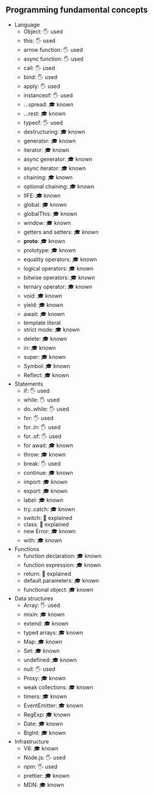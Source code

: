 ## Programming fundamental concepts

- Language
  - Object: 🖐️ used
  - this: 🖐️ used
  - arrow function: 🖐️ used
  - async function: 🖐️ used
  - call: 🖐️ used
  - bind: 🖐️ used
  - apply: 🖐️ used
  - instanceof: 🖐️ used
  - ...spread: 🎓 known
  - ...rest: 🎓 known
  - typeof: 🖐️ used
  - destructuring: 🎓 known
  - generator: 🎓 known
  - iterator: 🎓 known
  - async generator: 🎓 known
  - async iterator: 🎓 known
  - chaining: 🎓 known
  - optional chaining: 🎓 known
  - IIFE: 🎓 known
  - global: 🎓 known
  - globalThis: 🎓 known
  - window: 🎓 known
  - getters and setters: 🎓 known
  - __proto__: 🎓 known
  - prototype: 🎓 known
  - equality operators: 🎓 known
  - logical operators: 🎓 known
  - bitwise operators: 🎓 known
  - ternary operator: 🎓 known
  - void: 🎓 known
  - yield: 🎓 known
  - await: 🎓 known
  - template literal
  - strict mode: 🎓 known
  - delete: 🎓 known
  - in: 🎓 known
  - super: 🎓 known
  - Symbol: 🎓 known
  - Reflect: 🎓 known
- Statements
  - if: 🖐️ used
  - while: 🖐️ used
  - do..while: 🖐️ used
  - for: 🖐️ used
  - for..in: 🖐️ used
  - for..of: 🖐️ used
  - for await: 🎓 known
  - throw: 🎓 known
  - break: 🖐️ used
  - continue: 🎓 known
  - import: 🎓 known
  - export: 🎓 known
  - label: 🎓 known
  - try..catch: 🎓 known
  - switch: 🙋 explained
  - class: 🙋 explained
  - new Error: 🎓 known
  - with: 🎓 known
- Functions
  - function declaration: 🎓 known
  - function expression: 🎓 known
  - return: 🙋 explained
  - default parameters: 🎓 known
  - functional object: 🎓 known
- Data structures
  - Array: 🖐️ used
  - mixin: 🎓 known
  - extend: 🎓 known
  - typed arrays: 🎓 known
  - Map: 🎓 known
  - Set: 🎓 known
  - undefined: 🎓 known 
  - null: 🖐️ used
  - Proxy: 🎓 known
  - weak collections: 🎓 known
  - timers: 🎓 known
  - EventEmitter: 🎓 known
  - RegExp: 🎓 known
  - Date: 🎓 known
  - BigInt: 🎓 known
- Infrastructure
  - V8: 🎓 known
  - Node.js: 🖐️ used
  - npm: 🖐️ used
  - prettier: 🎓 known
  - MDN: 🎓 known
